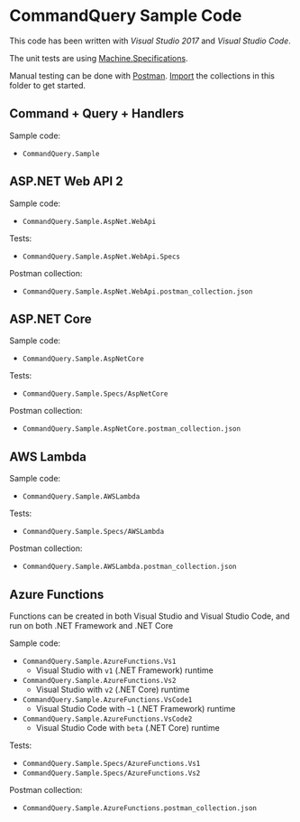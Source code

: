 # CommandQuery Sample Code

This code has been written with *Visual Studio 2017* and *Visual Studio Code*.

The unit tests are using [Machine.Specifications](https://github.com/machine/machine.specifications/).

Manual testing can be done with [Postman](https://www.getpostman.com).
[Import](https://www.getpostman.com/docs/v6/postman/collections/data_formats#importing-postman-data) the collections in this folder to get started.

## Command + Query + Handlers

Sample code:

* `CommandQuery.Sample`

## ASP.NET Web API 2

Sample code:

* `CommandQuery.Sample.AspNet.WebApi`

Tests:

* `CommandQuery.Sample.AspNet.WebApi.Specs`

Postman collection:

* `CommandQuery.Sample.AspNet.WebApi.postman_collection.json`

## ASP.NET Core

Sample code:

* `CommandQuery.Sample.AspNetCore`

Tests:

* `CommandQuery.Sample.Specs/AspNetCore`

Postman collection:

* `CommandQuery.Sample.AspNetCore.postman_collection.json`

## AWS Lambda

Sample code:

* `CommandQuery.Sample.AWSLambda`

Tests:

* `CommandQuery.Sample.Specs/AWSLambda`

Postman collection:

* `CommandQuery.Sample.AWSLambda.postman_collection.json`

## Azure Functions

Functions can be created in both Visual Studio and Visual Studio Code, and run on both .NET Framework and .NET Core

Sample code:

* `CommandQuery.Sample.AzureFunctions.Vs1`
    * Visual Studio with `v1` (.NET Framework) runtime
* `CommandQuery.Sample.AzureFunctions.Vs2`
    * Visual Studio with `v2` (.NET Core) runtime
* `CommandQuery.Sample.AzureFunctions.VsCode1`
    * Visual Studio Code with `~1` (.NET Framework) runtime
* `CommandQuery.Sample.AzureFunctions.VsCode2`
    * Visual Studio Code with `beta` (.NET Core) runtime

Tests:

* `CommandQuery.Sample.Specs/AzureFunctions.Vs1`
* `CommandQuery.Sample.Specs/AzureFunctions.Vs2`

Postman collection:

* `CommandQuery.Sample.AzureFunctions.postman_collection.json`
